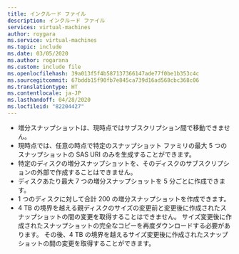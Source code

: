 ```yaml
---
title: インクルード ファイル
description: インクルード ファイル
services: virtual-machines
author: roygara
ms.service: virtual-machines
ms.topic: include
ms.date: 03/05/2020
ms.author: rogarana
ms.custom: include file
ms.openlocfilehash: 39a013f5f4b587137366147ade77f0be1b353c4c
ms.sourcegitcommit: 67bddb15f90fb7e845ca739d16ad568cbc368c06
ms.translationtype: HT
ms.contentlocale: ja-JP
ms.lasthandoff: 04/28/2020
ms.locfileid: "82204427"
---
```

- 増分スナップショットは、現時点ではサブスクリプション間で移動できません。
- 現時点では、任意の時点で特定のスナップショット ファミリの最大 5 つのスナップショットの SAS URI のみを生成することができます。
- 特定のディスクの増分スナップショットを、そのディスクのサブスクリプションの外部で作成することはできません。
- ディスクあたり最大 7 つの増分スナップショットを 5 分ごとに作成できます。
- 1 つのディスクに対して合計 200 の増分スナップショットを作成できます。
- 4 TB の境界を越える親ディスクのサイズの変更前と変更後に作成されたスナップショットの間の変更を取得することはできません。 サイズ変更後に作成されたスナップショットの完全なコピーを再度ダウンロードする必要があります。 その後、4 TB の境界を越えるサイズ変更後に作成されたスナップショットの間の変更を取得することができます。 
